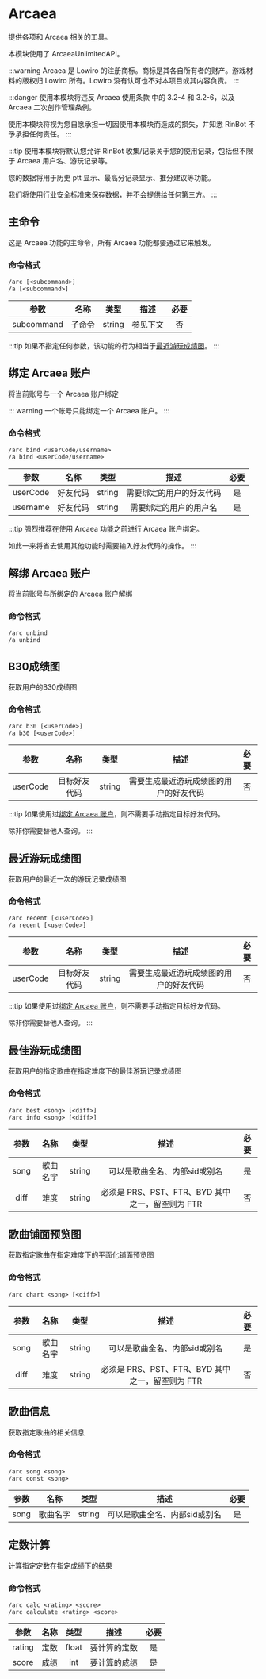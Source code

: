 # Arcaea <Badge type="tip" text="稳定" vertical="top"/>

提供各项和 Arcaea 相关的工具。

本模块使用了 ArcaeaUnlimitedAPI。

:::warning
Arcaea 是 Lowiro 的注册商标。商标是其各自所有者的财产。游戏材料的版权归 Lowiro 所有。Lowiro 没有认可也不对本项目或其内容负责。
:::

:::danger
使用本模块将违反 Arcaea 使用条款 中的 3.2-4 和 3.2-6，以及 Arcaea 二次创作管理条例。

使用本模块将视为您自愿承担一切因使用本模块而造成的损失，并知悉 RinBot 不予承担任何责任。
:::

:::tip
使用本模块将默认您允许 RinBot 收集/记录关于您的使用记录，包括但不限于 Arcaea 用户名、游玩记录等。

您的数据将用于历史 ptt 显示、最高分记录显示、推分建议等功能。

我们将使用行业安全标准来保存数据，并不会提供给任何第三方。
:::

## 主命令

这是 Arcaea 功能的主命令，所有 Arcaea 功能都要通过它来触发。

### 命令格式

```:no-line-numbers
/arc [<subcommand>]
/a [<subcommand>]
```

| 参数 |  名称  |  类型  |  描述  |  必要  |
|:----:|:----:|:----:|:----:|:----:|
| subcommand |  子命令  |  string  |  参见下文  |  否  |

:::tip
如果不指定任何参数，该功能的行为相当于[最近游玩成绩图](#最近游玩成绩图)。
:::

## 绑定 Arcaea 账户

将当前账号与一个 Arcaea 账户绑定

::: warning
一个账号只能绑定一个 Arcaea 账户。
:::

### 命令格式

```:no-line-numbers
/arc bind <userCode/username>
/a bind <userCode/username>
```
| 参数 |  名称  |  类型  |  描述  |  必要  |
|:----:|:----:|:----:|:----:|:----:|
| userCode |  好友代码  |  string  |  需要绑定的用户的好友代码  |  是  |
| username |  好友代码  |  string  |  需要绑定的用户的用户名  |  是  |

:::tip
强烈推荐在使用 Arcaea 功能之前进行 Arcaea 账户绑定。

如此一来将省去使用其他功能时需要输入好友代码的操作。
:::

<ClientOnly>
    <neko-box :messages="[
        { position: 'right', msg: '/a bind AkulaKirov' },
        { position: 'left', chain: [{ reply: '/a bind AkulaKirov' }, { msg: '[Arcaea]\n已成功绑定到用户\nAkulaKirov(435136335)' }] }
    ]">
    </neko-box>
</ClientOnly>

## 解绑 Arcaea 账户

将当前账号与所绑定的 Arcaea 账户解绑

### 命令格式

```:no-line-numbers
/arc unbind
/a unbind
```

<ClientOnly>
    <neko-box :messages="[
        { position: 'right', msg: '/a unbind' },
        { position: 'left', chain: [{ reply: '/a unbind' }, { msg: '[Arcaea]\n已解除绑定' }] }
    ]">
    </neko-box>
</ClientOnly>

## B30成绩图

获取用户的B30成绩图

### 命令格式

```:no-line-numbers
/arc b30 [<userCode>]
/a b30 [<userCode>]
```

| 参数 |  名称  |  类型  |  描述  |  必要  |
|:----:|:----:|:----:|:----:|:----:|
| userCode |  目标好友代码  |  string  |  需要生成最近游玩成绩图的用户的好友代码  |  否  |

:::tip
如果使用过[绑定 Arcaea 账户](#绑定-arcaea-账户)，则不需要手动指定目标好友代码。

除非你需要替他人查询。
:::

<ClientOnly>
    <neko-box :messages="[
        { position: 'right', msg: '/a b30' },
        { position: 'left', chain: [{ reply: '/a b30' }, { msg: '[Arcaea]Best30' }, { img: '/images/arcaea/best30.jpg' }] }
    ]">
    </neko-box>
</ClientOnly>

## 最近游玩成绩图

获取用户的最近一次的游玩记录成绩图

### 命令格式

```:no-line-numbers
/arc recent [<userCode>]
/a recent [<userCode>]
```
| 参数 |  名称  |  类型  |  描述  |  必要  |
|:----:|:----:|:----:|:----:|:----:|
| userCode |  目标好友代码  |  string  |  需要生成最近游玩成绩图的用户的好友代码  |  否  |

:::tip
如果使用过[绑定 Arcaea 账户](#绑定-arcaea-账户)，则不需要手动指定目标好友代码。

除非你需要替他人查询。
:::

<ClientOnly>
    <neko-box :messages="[
        { position: 'right', msg: '/a recent' },
        { position: 'left', chain: [{ reply: '/a recent' }, { msg: '[Arcaea]Recent' }, { img: '/images/arcaea/recent.jpg' }] }
    ]">
    </neko-box>
</ClientOnly>

## 最佳游玩成绩图

获取用户的指定歌曲在指定难度下的最佳游玩记录成绩图

### 命令格式

```:no-line-numbers
/arc best <song> [<diff>]
/arc info <song> [<diff>]
```
| 参数 |  名称  |  类型  |  描述  |  必要  |
|:----:|:----:|:----:|:----:|:----:|
| song |  歌曲名字  |  string  |  可以是歌曲全名、内部sid或别名  |  是  |
| diff |  难度  |  string  |  必须是 PRS、PST、FTR、BYD 其中之一，留空则为 FTR  |  否  |

<ClientOnly>
    <neko-box :messages="[
        { position: 'right', msg: '/a best 猫对立' },
        { position: 'left', chain: [{ reply: '/a best 猫对立' }, { msg: '[Arcaea]Best' }, { img: '/images/arcaea/best_01.jpg' }] },
        { position: 'right', msg: '/a best 猫对立 byd' },
        { position: 'left', chain: [{ reply: '/a best 猫对立 byd' }, { msg: '[Arcaea]Best' }, { img: '/images/arcaea/best_02.jpg' }] }
    ]">
    </neko-box>
</ClientOnly>

## 歌曲铺面预览图

获取指定歌曲在指定难度下的平面化铺面预览图

### 命令格式

```:no-line-numbers
/arc chart <song> [<diff>]
```
| 参数 |  名称  |  类型  |  描述  |  必要  |
|:----:|:----:|:----:|:----:|:----:|
| song |  歌曲名字  |  string  |  可以是歌曲全名、内部sid或别名  |  是  |
| diff |  难度  |  string  | 必须是 PRS、PST、FTR、BYD 其中之一，留空则为 FTR  |  否  |

<ClientOnly>
    <neko-box :messages="[
        { position: 'right', msg: '/a chart testify' },
        { position: 'left', chain: [{ reply: '/a chart testify' }, { msg: '[Arcaea]ChartPreview' }, { img: '/images/arcaea/chart_preview.jpg' }] }
    ]">
    </neko-box>
</ClientOnly>

## 歌曲信息

获取指定歌曲的相关信息

### 命令格式

```:no-line-numbers
/arc song <song>
/arc const <song>
```
| 参数 |  名称  |  类型  |  描述  |  必要  |
|:----:|:----:|:----:|:----:|:----:|
| song |  歌曲名字  |  string  |  可以是歌曲全名、内部sid或别名  |  是  |

<ClientOnly>
    <neko-box :messages="[
        { position: 'right', msg: '/a song 摔死' },
        { position: 'left', chain: [{ reply: '/a song 摔死' }, { msg: '[Arcaea]SongInfo' }, { img: '/images/arcaea/dropdead.jpg' }, { msg: '曲名: dropdead' }, { msg: 'BPM: 50' }, { msg: '曲包: Memory Archive (纷争之侧)' }, { msg: '  PST/PRS/FTR/BYD' }, { msg: '难度: 1/9/8/10' }, { msg: '定数: 1.5/9.5/9.1/10.5' }, { msg: '物量: 44/1323/823/1503' }] }
    ]">
    </neko-box>
</ClientOnly>

## 定数计算

计算指定定数在指定成绩下的结果

### 命令格式

```:no-line-numbers
/arc calc <rating> <score>
/arc calculate <rating> <score>
```
| 参数 |  名称  |  类型  |  描述  |  必要  |
|:----:|:----:|:----:|:----:|:----:|
| rating |  定数  |  float  |  要计算的定数  |  是  |
| score |  成绩  |  int  |  要计算的成绩  |  是  |

<ClientOnly>
    <neko-box :messages="[
        { position: 'right', msg: '/a calc 11 10114514' },
        { position: 'left', chain: [{ reply: '/a calc 11 10114514' }, { msg: '[Arcaea]Calculate\n11.0000 <> 10114514\n=> 13.0000' }] }
    ]">
    </neko-box>
</ClientOnly>